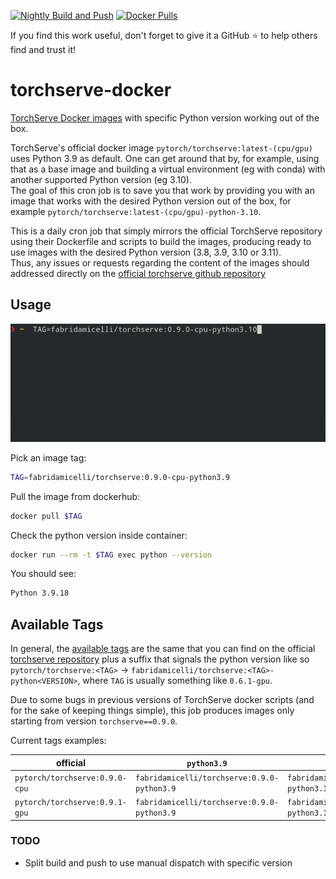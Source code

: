 [![Nightly Build and Push](https://github.com/fabridamicelli/torchserve-docker/actions/workflows/build-and-push.yaml/badge.svg)](https://github.com/fabridamicelli/torchserve-docker/actions/workflows/build-and-push.yaml)
[![Docker Pulls](https://img.shields.io/docker/pulls/fabridamicelli/torchserve.svg)](https://hub.docker.com/r/fabridamicelli/torchserve)

If you find this work useful, don't forget to give it a GitHub ⭐ to help others find and trust it!

# torchserve-docker
[TorchServe Docker images](https://hub.docker.com/r/fabridamicelli/torchserve) with specific Python version working out of the box.

TorchServe's official docker image `pytorch/torchserve:latest-(cpu/gpu)` uses Python 3.9 as default.
One can get around that by, for example, using that as a base image and building a virtual environment (eg with conda) with another supported Python version (eg 3.10).  
The goal of this cron job is to save you that work by providing you with an image that works with the desired Python version out of the box, for example `pytorch/torchserve:latest-(cpu/gpu)-python-3.10`.  

This is a daily cron job that simply mirrors the official TorchServe repository using their Dockerfile and scripts to build the images, producing ready to use images with the desired Python version (3.8, 3.9, 3.10 or 3.11).  
Thus, any issues or requests regarding the content of the images should addressed directly on the [official torchserve github repository](https://github.com/pytorch/serve)

## Usage
<img src='./images/torchserve-docker.gif' width='800'>

Pick an image tag:
```bash
TAG=fabridamicelli/torchserve:0.9.0-cpu-python3.9
```
Pull the image from dockerhub:
```bash
docker pull $TAG
```
Check the python version inside container:
```bash
docker run --rm -t $TAG exec python --version
```
You should see:
```bash
Python 3.9.18
```


## Available Tags
In general, the [available tags](https://hub.docker.com/r/fabridamicelli/torchserve) are the same that you can find on the official [torchserve repository](https://hub.docker.com/r/pytorch/torchserve/tags) plus a suffix that signals the python version like so `pytorch/torchserve:<TAG>` -> `fabridamicelli/torchserve:<TAG>-python<VERSION>`, where `TAG` is usually something like `0.6.1-gpu`.

Due to some bugs in previous versions of TorchServe docker scripts (and for the sake of keeping things simple), this job produces images only starting from version `torchserve==0.9.0`.


Current tags examples:

| official                      |               `python3.9`                    |                `python3.10`                   |                    `python3.11`                |
| ---- | ---- | ---- | ---- |
|`pytorch/torchserve:0.9.0-cpu` |`fabridamicelli/torchserve:0.9.0-python3.9` |`fabridamicelli/torchserve:0.9.0-python3.10` | `fabridamicelli/torchserve:0.9.0-python3.11` |
|`pytorch/torchserve:0.9.1-gpu` |`fabridamicelli/torchserve:0.9.0-python3.9` |`fabridamicelli/torchserve:0.9.0-python3.10` | `fabridamicelli/torchserve:0.9.0-python3.11` |


### TODO
- Split build and push to use manual dispatch with specific version
